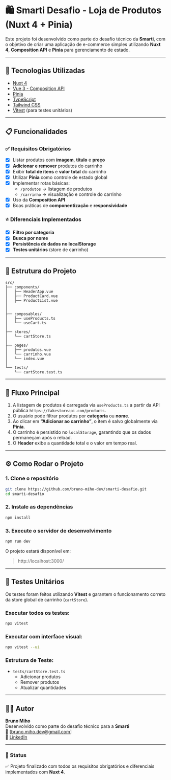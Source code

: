 # 🛍️ Smarti Desafio - Loja de Produtos (Nuxt 4 + Pinia)

Este projeto foi desenvolvido como parte do desafio técnico da **Smarti**, com o objetivo de criar uma aplicação de e-commerce simples utilizando **Nuxt 4**, **Composition API** e **Pinia** para gerenciamento de estado.

---

## 🚀 Tecnologias Utilizadas

- [Nuxt 4](https://nuxt.com/)
- [Vue 3 - Composition API](https://vuejs.org/guide/introduction.html)
- [Pinia](https://pinia.vuejs.org/)
- [TypeScript](https://www.typescriptlang.org/)
- [Tailwind CSS](https://tailwindcss.com/)
- [Vitest](https://vitest.dev/) (para testes unitários)

---

## 📋 Funcionalidades

### ✅ Requisitos Obrigatórios

- [x] Listar produtos com **imagem**, **título** e **preço**
- [x] **Adicionar e remover** produtos do carrinho
- [x] Exibir **total de itens** e **valor total** do carrinho
- [x] Utilizar **Pinia** como controle de estado global
- [x] Implementar rotas básicas:
  - `/produtos` → listagem de produtos
  - `/carrinho` → visualização e controle do carrinho
- [x] Uso da **Composition API**
- [x] Boas práticas de **componentização** e **responsividade**

### ⭐ Diferenciais Implementados

- [x] **Filtro por categoria**
- [x] **Busca por nome**
- [x] **Persistência de dados no localStorage**
- [x] **Testes unitários** (store de carrinho)

---

## 🧩 Estrutura do Projeto

```
src/
├── components/
│   ├── HeaderApp.vue
│   ├── ProductCard.vue
│   ├── ProductList.vue
│
│
├── composables/
│   ├── useProducts.ts
│   └── useCart.ts
│
├── stores/
│   └── cartStore.ts
│
├── pages/
│   ├── produtos.vue
│   └── carrinho.vue
│   └── index.vue
│
└── tests/
    └── cartStore.test.ts
```

---

## 🧠 Fluxo Principal

1. A listagem de produtos é carregada via `useProducts.ts` a partir da API pública `https://fakestoreapi.com/products`.
2. O usuário pode filtrar produtos por **categoria** ou **nome**.
3. Ao clicar em **“Adicionar ao carrinho”**, o item é salvo globalmente via **Pinia**.
4. O carrinho é persistido no `localStorage`, garantindo que os dados permaneçam após o reload.
5. O **Header** exibe a quantidade total e o valor em tempo real.

---

## ⚙️ Como Rodar o Projeto

### 1. Clone o repositório

```bash
git clone https://github.com/bruno-miho-dev/smarti-desafio.git
cd smarti-desafio
```

### 2. Instale as dependências

```bash
npm install
```

### 3. Execute o servidor de desenvolvimento

```bash
npm run dev
```

O projeto estará disponível em:

> http://localhost:3000/

---

## 🧪 Testes Unitários

Os testes foram feitos utilizando **Vitest** e garantem o funcionamento correto da store global de carrinho (`cartStore`).

### Executar todos os testes:

```bash
npx vitest
```

### Executar com interface visual:

```bash
npx vitest --ui
```

### Estrutura de Teste:

- `tests/cartStore.test.ts`
  - Adicionar produtos
  - Remover produtos
  - Atualizar quantidades

---

## 👨‍💻 Autor

**Bruno Miho**  
Desenvolvido como parte do desafio técnico para a **Smarti**  
📧 [bruno.miho.dev@gmail.com]  
🔗 [LinkedIn](https://www.linkedin.com/in/brunomiho/)

---

### 🏁 Status

✅ Projeto finalizado com todos os requisitos obrigatórios e diferenciais implementados com **Nuxt 4**.
